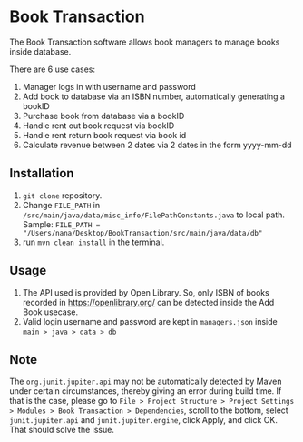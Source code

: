 # Book Transaction

The Book Transaction software allows book managers to manage books inside database.

There are 6 use cases:
1. Manager logs in with username and password
2. Add book to database via an ISBN number, automatically generating a bookID
3. Purchase book from database via a bookID
4. Handle rent out book request via bookID
5. Handle rent return book request via book id
6. Calculate revenue between 2 dates via 2 dates in the form yyyy-mm-dd

## Installation

1. `git clone` repository.
2. Change `FILE_PATH` in `/src/main/java/data/misc_info/FilePathConstants.java` to local path. Sample: `FILE_PATH = "/Users/nana/Desktop/BookTransaction/src/main/java/data/db"`
3. run `mvn clean install` in the terminal.

## Usage

1. The API used is provided by Open Library. So, only ISBN of books recorded in https://openlibrary.org/ can be detected inside the Add Book usecase.
2. Valid login username and password are kept in `managers.json` inside `main > java > data > db`

## Note

The `org.junit.jupiter.api` may not be automatically detected by Maven under certain circumstances, thereby giving an error during build time.
If that is the case, please go to `File > Project Structure > Project Settings > Modules > Book Transaction > Dependencies`, scroll to the bottom, select 
`junit.jupiter.api` and `junit.jupiter.engine`, click Apply, and click OK. That should solve the issue. 
